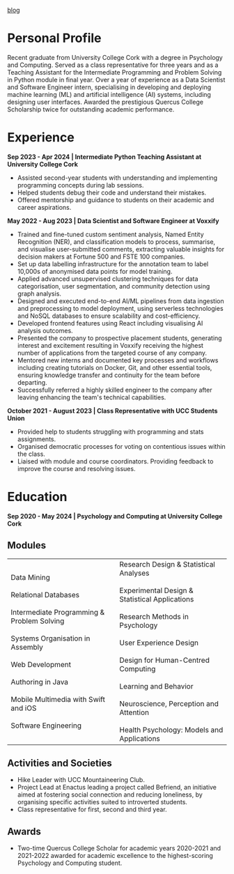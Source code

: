 [blog](https://www.craighill.dev/)

# Personal Profile
Recent graduate from University College Cork with a degree in Psychology and Computing. Served as a class representative for three years and as a Teaching Assistant for the Intermediate Programming and Problem Solving in Python module in final year. Over a year of experience as a Data Scientist and Software Engineer intern, specialising in developing and deploying machine learning (ML) and artificial intelligence (AI) systems, including designing user interfaces. Awarded the prestigious Quercus College Scholarship twice for outstanding academic performance.

# Experience
**Sep 2023 - Apr 2024 | Intermediate Python Teaching Assistant at University College Cork**
- Assisted second-year students with understanding and implementing programming concepts during lab sessions.
- Helped students debug their code and understand their mistakes.
- Offered mentorship and guidance to students on their academic and career aspirations.
 
**May 2022 - Aug 2023 | Data Scientist and Software Engineer at Voxxify**
- Trained and fine-tuned custom sentiment analysis, Named Entity Recognition (NER), and classification models to process, summarise, and visualise user-submitted comments, extracting valuable insights for decision makers at Fortune 500 and FSTE 100 companies.
- Set up data labelling infrastructure for the annotation team to label 10,000s of anonymised data points for model training.
- Applied advanced unsupervised clustering techniques for data categorisation, user segmentation, and community detection using graph analysis.
- Designed and executed end-to-end AI/ML pipelines from data ingestion and preprocessing to model deployment, using serverless technologies and NoSQL databases to ensure scalability and cost-efficiency.
- Developed frontend features using React including visualising AI analysis outcomes.
- Presented the company to prospective placement students, generating interest and excitement resulting in Voxxify receiving the highest number of applications from the targeted course of any company.
- Mentored new interns and documented key processes and workflows including creating tutorials on Docker, Git, and other essential tools, ensuring knowledge transfer and continuity for the team before departing.
- Successfully referred a highly skilled engineer to the company after leaving enhancing the team's technical capabilities.

**October 2021 - August 2023 | Class Representative with UCC Students Union**
- Provided help to students struggling with programming and stats assignments.
- Organised democratic processes for voting on contentious issues within the class.
- Liaised with module and course coordinators. Providing feedback to improve the course and resolving issues.
# Education
**Sep 2020 - May 2024 | Psychology and Computing at University College Cork**
## Modules

|   |   |
|---|---|
|Data Mining<br><br>Relational Databases<br><br>Intermediate Programming & Problem Solving<br><br>Systems Organisation in Assembly<br><br>Web Development<br><br>Authoring in Java<br><br>Mobile Multimedia with Swift and iOS<br><br>Software Engineering|Research Design & Statistical Analyses<br><br>Experimental Design & Statistical Applications<br><br>Research Methods in Psychology <br><br>User Experience Design<br><br>Design for Human-Centred Computing<br><br>Learning and Behavior<br><br>Neuroscience, Perception and Attention<br><br>Health Psychology: Models and Applications|

## Activities and Societies
- Hike Leader with UCC Mountaineering Club. 
- Project Lead at Enactus leading a project called Befriend, an initiative aimed at fostering social connection and reducing loneliness, by organising specific activities suited to introverted students. 
- Class representative for first, second and third year.
## Awards
- Two-time Quercus College Scholar for academic years 2020-2021 and 2021-2022 awarded for academic excellence to the highest-scoring Psychology and Computing student.
